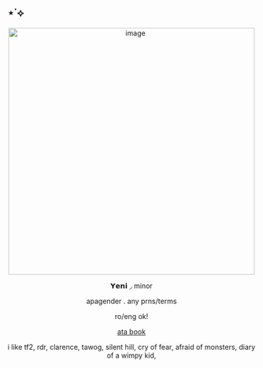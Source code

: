 ## ⋆˙⟡
<p align="center">
<img width="500" height="500" alt="image" src="https://i.pinimg.com/736x/9b/24/b5/9b24b59f0c27ec498ad7a2c9732f4b4d.jpg" />
<p align="center"> 𝗬𝗲𝗻𝗶 ◞ minor
  <p align="center"> apagender . any prns/terms
    <p align="center"> ro/eng ok!
<p align="center">
  <a href="https://whatsurnamegirlfriend.atabook.org/" target="_blank">ata book</a> 

  <p align="center">i like tf2, rdr, clarence, tawog, silent hill, cry of fear, afraid of monsters, diary of a wimpy kid, 



















